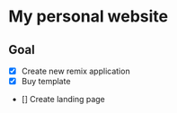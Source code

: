 # My personal website

## Goal

- [x] Create new remix application
- [x] Buy template
- [] Create landing page
